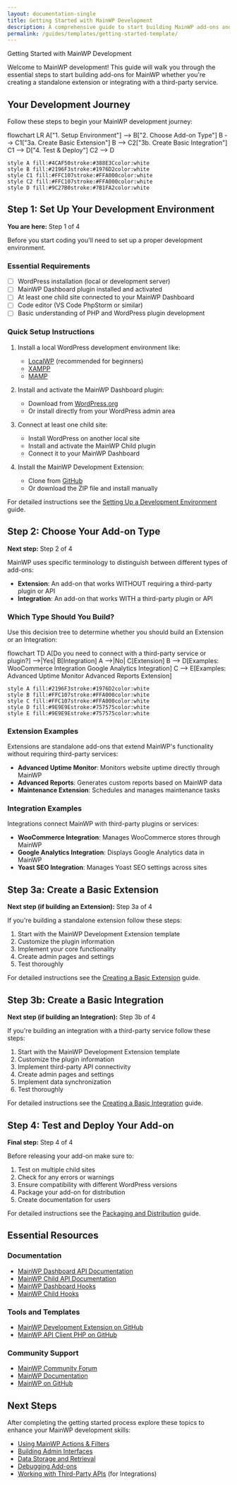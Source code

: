 ```yaml
---
layout: documentation-single
title: Getting Started with MainWP Development
description: A comprehensive guide to start building MainWP add-ons and integrations
permalink: /guides/templates/getting-started-template/
---
```


Getting Started with MainWP Development

Welcome to MainWP development! This guide will walk you through the essential steps to start building add-ons for MainWP whether you're creating a standalone extension or integrating with a third-party service.

## Your Development Journey

Follow these steps to begin your MainWP development journey:

<div class="mermaid">
flowchart LR
    A["1. Setup Environment"] --> B["2. Choose Add-on Type"]
    B --> C1["3a. Create Basic Extension"]
    B --> C2["3b. Create Basic Integration"]
    C1 --> D["4. Test & Deploy"]
    C2 --> D

    style A fill:#4CAF50stroke:#388E3Ccolor:white
    style B fill:#2196F3stroke:#1976D2color:white
    style C1 fill:#FFC107stroke:#FFA000color:white
    style C2 fill:#FFC107stroke:#FFA000color:white
    style D fill:#9C27B0stroke:#7B1FA2color:white
</div>

## Step 1: Set Up Your Development Environment

<div class="progress-indicator">
<strong>You are here:</strong> Step 1 of 4
</div>

Before you start coding you'll need to set up a proper development environment.

### Essential Requirements

- [ ] WordPress installation (local or development server)
- [ ] MainWP Dashboard plugin installed and activated
- [ ] At least one child site connected to your MainWP Dashboard
- [ ] Code editor (VS Code PhpStorm or similar)
- [ ] Basic understanding of PHP and WordPress plugin development

### Quick Setup Instructions

1. Install a local WordPress development environment like:
   - [LocalWP](https://localwp.com/) (recommended for beginners)
   - [XAMPP](https://www.apachefriends.org/)
   - [MAMP](https://www.mamp.info/)

2. Install and activate the MainWP Dashboard plugin:
   - Download from [WordPress.org](https://wordpress.org/plugins/mainwp/)
   - Or install directly from your WordPress admin area

3. Connect at least one child site:
   - Install WordPress on another local site
   - Install and activate the MainWP Child plugin
   - Connect it to your MainWP Dashboard

4. Install the MainWP Development Extension:
   - Clone from [GitHub](https://github.com/mainwp/mainwp-development-extension)
   - Or download the ZIP file and install manually

For detailed instructions see the [Setting Up a Development Environment](../how-to/setup-environment.md) guide.

## Step 2: Choose Your Add-on Type

<div class="progress-indicator">
<strong>Next step:</strong> Step 2 of 4
</div>

MainWP uses specific terminology to distinguish between different types of add-ons:

- **Extension**: An add-on that works WITHOUT requiring a third-party plugin or API
- **Integration**: An add-on that works WITH a third-party plugin or API

### Which Type Should You Build?

Use this decision tree to determine whether you should build an Extension or an Integration:

<div class="mermaid">
flowchart TD
    A[Do you need to connect with a third-party service or plugin?] -->|Yes| B[Integration]
    A -->|No| C[Extension]
    B --> D[Examples: WooCommerce Integration Google Analytics Integration]
    C --> E[Examples: Advanced Uptime Monitor Advanced Reports Extension]

    style A fill:#2196F3stroke:#1976D2color:white
    style B fill:#FFC107stroke:#FFA000color:white
    style C fill:#FFC107stroke:#FFA000color:white
    style D fill:#9E9E9Estroke:#757575color:white
    style E fill:#9E9E9Estroke:#757575color:white
</div>

### Extension Examples

Extensions are standalone add-ons that extend MainWP's functionality without requiring third-party services:

- **Advanced Uptime Monitor**: Monitors website uptime directly through MainWP
- **Advanced Reports**: Generates custom reports based on MainWP data
- **Maintenance Extension**: Schedules and manages maintenance tasks

### Integration Examples

Integrations connect MainWP with third-party plugins or services:

- **WooCommerce Integration**: Manages WooCommerce stores through MainWP
- **Google Analytics Integration**: Displays Google Analytics data in MainWP
- **Yoast SEO Integration**: Manages Yoast SEO settings across sites

## Step 3a: Create a Basic Extension

<div class="progress-indicator">
<strong>Next step (if building an Extension):</strong> Step 3a of 4
</div>

If you're building a standalone extension follow these steps:

1. Start with the MainWP Development Extension template
2. Customize the plugin information
3. Implement your core functionality
4. Create admin pages and settings
5. Test thoroughly

For detailed instructions see the [Creating a Basic Extension](../how-to/create-basic-extension.md) guide.

## Step 3b: Create a Basic Integration

<div class="progress-indicator">
<strong>Next step (if building an Integration):</strong> Step 3b of 4
</div>

If you're building an integration with a third-party service follow these steps:

1. Start with the MainWP Development Extension template
2. Customize the plugin information
3. Implement third-party API connectivity
4. Create admin pages and settings
5. Implement data synchronization
6. Test thoroughly

For detailed instructions see the [Creating a Basic Integration](../how-to/create-basic-integration.md) guide.

## Step 4: Test and Deploy Your Add-on

<div class="progress-indicator">
<strong>Final step:</strong> Step 4 of 4
</div>

Before releasing your add-on make sure to:

1. Test on multiple child sites
2. Check for any errors or warnings
3. Ensure compatibility with different WordPress versions
4. Package your add-on for distribution
5. Create documentation for users

For detailed instructions see the [Packaging and Distribution](../how-to/packaging-distribution.md) guide.

## Essential Resources

### Documentation

- [MainWP Dashboard API Documentation](../../source-code/dashboard/)
- [MainWP Child API Documentation](../../source-code/child/)
- [MainWP Dashboard Hooks](../../mainwp-hooks/dashboard/)
- [MainWP Child Hooks](../../mainwp-hooks/child/)

### Tools and Templates

- [MainWP Development Extension on GitHub](https://github.com/mainwp/mainwp-development-extension)
- [MainWP API Client PHP on GitHub](https://github.com/mainwp/mainwp-api-client-php)

### Community Support

- [MainWP Community Forum](https://mainwp.com/forum/)
- [MainWP Documentation](https://kb.mainwp.com/)
- [MainWP on GitHub](https://github.com/mainwp)

## Next Steps

After completing the getting started process explore these topics to enhance your MainWP development skills:

- [Using MainWP Actions & Filters](../how-to/actions-filters.md)
- [Building Admin Interfaces](../how-to/admin-interfaces.md)
- [Data Storage and Retrieval](../how-to/data-storage.md)
- [Debugging Add-ons](../how-to/debugging.md)
- [Working with Third-Party APIs](../how-to/third-party-apis.md) (for Integrations)
